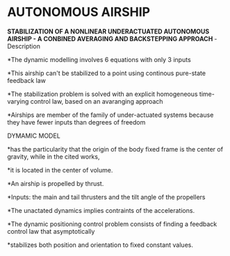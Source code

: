 # AUTONOMOUS AIRSHIP 

<b> STABILIZATION OF A NONLINEAR UNDERACTUATED AUTONOMOUS AIRSHIP - A CONBINED AVERAGING AND BACKSTEPPING APPROACH </b> - Description

*The dynamic modelling involves 6 equations with only 3 inputs

*This airship can't be stabilized to a point using continous pure-state feedback law

*The stabilization problem is solved with an explicit homogeneous time-varying control law, based on an avaranging approach

*Airships are member of the family of under-actuated systems because they have fewer inputs than degrees of freedom


DYMAMIC MODEL

*has the particularity that the origin of the body fixed frame is the center of gravity, while in the cited works,

*it is located in the center of volume.

*An airship is propelled by thrust.

*Inputs: the main and tail thrusters and the tilt angle of the propellers

*The unactated dynamics implies contraints of the accelerations.

*The dynamic positioning control problem consists of finding a feedback control law that asymptotically

*stabilizes both position and orientation to fixed constant values. 

